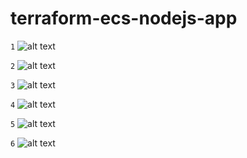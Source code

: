 # terraform-ecs-nodejs-app

``` 1 ```
![alt text](<images/Screenshot (633).png>)

``` 2 ```
![alt text](<images/Screenshot (634).png>) 

``` 3 ```
![alt text](<images/Screenshot (635).png>) 

``` 4 ```
![alt text](<images/Screenshot (636).png>) 

``` 5 ```
![alt text](<images/Screenshot (637).png>)

``` 6 ```
![alt text](<images/Screenshot (638).png>)